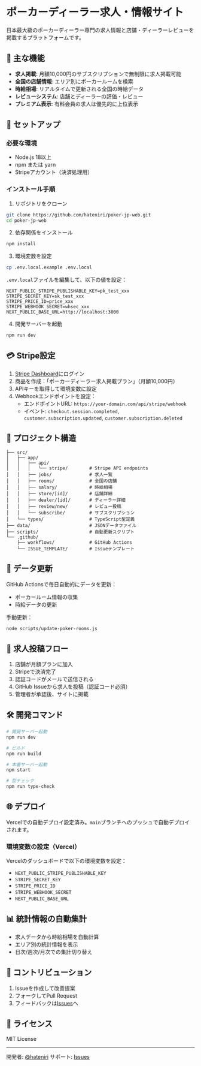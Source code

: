 # ポーカーディーラー求人・情報サイト

日本最大級のポーカーディーラー専門の求人情報と店舗・ディーラーレビューを掲載するプラットフォームです。

## 🎯 主な機能

- **求人掲載**: 月額10,000円のサブスクリプションで無制限に求人掲載可能
- **全国の店舗情報**: エリア別にポーカールームを検索
- **時給相場**: リアルタイムで更新される全国の時給データ
- **レビューシステム**: 店舗とディーラーの評価・レビュー
- **プレミアム表示**: 有料会員の求人は優先的に上位表示

## 🚀 セットアップ

### 必要な環境
- Node.js 18以上
- npm または yarn
- Stripeアカウント（決済処理用）

### インストール手順

1. リポジトリをクローン
```bash
git clone https://github.com/hateniri/poker-jp-web.git
cd poker-jp-web
```

2. 依存関係をインストール
```bash
npm install
```

3. 環境変数を設定
```bash
cp .env.local.example .env.local
```

`.env.local`ファイルを編集して、以下の値を設定：
```
NEXT_PUBLIC_STRIPE_PUBLISHABLE_KEY=pk_test_xxx
STRIPE_SECRET_KEY=sk_test_xxx
STRIPE_PRICE_ID=price_xxx
STRIPE_WEBHOOK_SECRET=whsec_xxx
NEXT_PUBLIC_BASE_URL=http://localhost:3000
```

4. 開発サーバーを起動
```bash
npm run dev
```

## 💳 Stripe設定

1. [Stripe Dashboard](https://dashboard.stripe.com)にログイン
2. 商品を作成：「ポーカーディーラー求人掲載プラン」（月額10,000円）
3. APIキーを取得して環境変数に設定
4. Webhookエンドポイントを設定：
   - エンドポイントURL: `https://your-domain.com/api/stripe/webhook`
   - イベント: `checkout.session.completed`, `customer.subscription.updated`, `customer.subscription.deleted`

## 📁 プロジェクト構造

```
├── src/
│   ├── app/
│   │   ├── api/
│   │   │   └── stripe/        # Stripe API endpoints
│   │   ├── jobs/              # 求人一覧
│   │   ├── rooms/             # 全国の店舗
│   │   ├── salary/            # 時給相場
│   │   ├── store/[id]/        # 店舗詳細
│   │   ├── dealer/[id]/       # ディーラー詳細
│   │   ├── review/new/        # レビュー投稿
│   │   └── subscribe/         # サブスクリプション
│   └── types/                 # TypeScript型定義
├── data/                      # JSONデータファイル
├── scripts/                   # 自動更新スクリプト
└── .github/
    ├── workflows/             # GitHub Actions
    └── ISSUE_TEMPLATE/        # Issueテンプレート
```

## 🔄 データ更新

GitHub Actionsで毎日自動的にデータを更新：
- ポーカールーム情報の収集
- 時給データの更新

手動更新：
```bash
node scripts/update-poker-rooms.js
```

## 📝 求人投稿フロー

1. 店舗が月額プランに加入
2. Stripeで決済完了
3. 認証コードがメールで送信される
4. GitHub Issueから求人を投稿（認証コード必須）
5. 管理者が承認後、サイトに掲載

## 🛠️ 開発コマンド

```bash
# 開発サーバー起動
npm run dev

# ビルド
npm run build

# 本番サーバー起動
npm start

# 型チェック
npm run type-check
```

## 🌐 デプロイ

Vercelでの自動デプロイ設定済み。`main`ブランチへのプッシュで自動デプロイされます。

### 環境変数の設定（Vercel）
Vercelのダッシュボードで以下の環境変数を設定：
- `NEXT_PUBLIC_STRIPE_PUBLISHABLE_KEY`
- `STRIPE_SECRET_KEY`
- `STRIPE_PRICE_ID`
- `STRIPE_WEBHOOK_SECRET`
- `NEXT_PUBLIC_BASE_URL`

## 📊 統計情報の自動集計

- 求人データから時給相場を自動計算
- エリア別の統計情報を表示
- 日次/週次/月次での集計切り替え

## 🤝 コントリビューション

1. Issueを作成して改善提案
2. フォークしてPull Request
3. フィードバックは[Issues](https://github.com/hateniri/poker-jp-web/issues)へ

## 📄 ライセンス

MIT License

---

開発者: [@hateniri](https://github.com/hateniri)
サポート: [Issues](https://github.com/hateniri/poker-jp-web/issues)